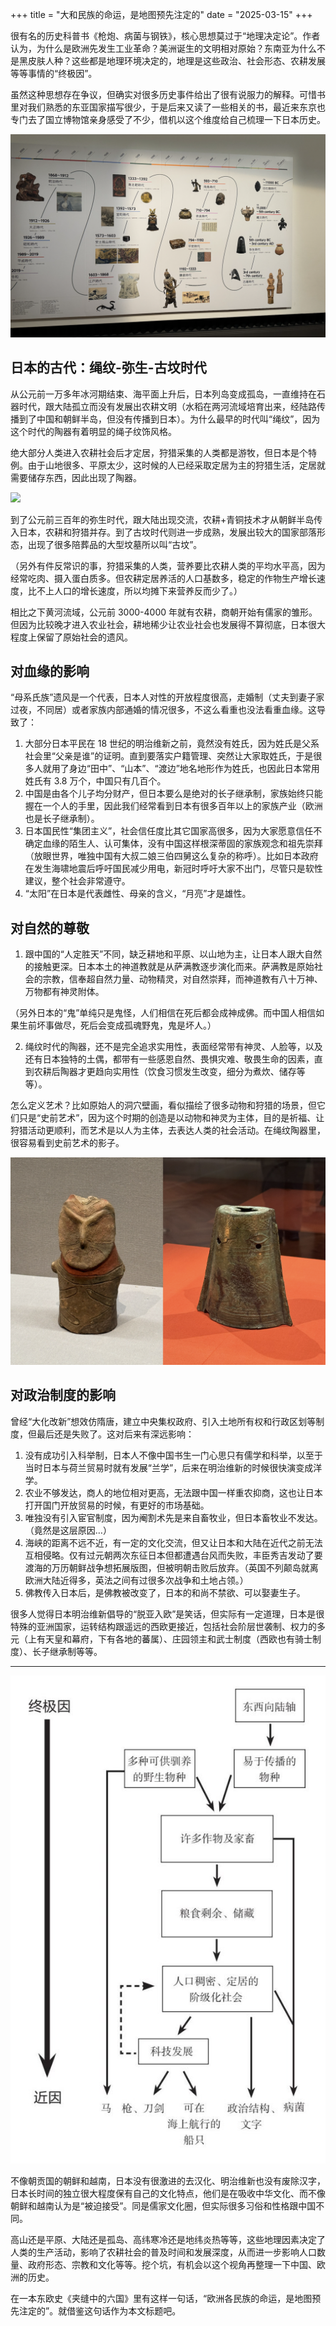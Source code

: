 +++
title = "大和民族的命运，是地图预先注定的"
date = "2025-03-15"
+++

很有名的历史科普书《枪炮、病菌与钢铁》，核心思想莫过于“地理决定论”。作者认为，为什么是欧洲先发生工业革命？美洲诞生的文明相对原始？东南亚为什么不是黑皮肤人种？这些都是地理环境决定的，地理是这些政治、社会形态、农耕发展等等事情的“终极因”。

虽然这种思想存在争议，但确实对很多历史事件给出了很有说服力的解释。可惜书里对我们熟悉的东亚国家描写很少，于是后来又读了一些相关的书，最近来东京也专门去了国立博物馆亲身感受了不少，借机以这个维度给自己梳理一下日本历史。

![](/images/japan-history/history.png)

## 日本的古代：绳纹-弥生-古坟时代

从公元前一万多年冰河期结束、海平面上升后，日本列岛变成孤岛，一直维持在石器时代，跟大陆孤立而没有发展出农耕文明（水稻在两河流域培育出来，经陆路传播到了中国和朝鲜半岛，但没有传播到日本）。为什么最早的时代叫“绳纹”，因为这个时代的陶器有着明显的绳子纹饰风格。

绝大部分人类进入农耕社会后才定居，狩猎采集的人类都是游牧，但日本是个特例。由于山地很多、平原太少，这时候的人已经采取定居为主的狩猎生活，定居就需要储存东西，因此出现了陶器。

![](/images/japan-history/jomon.png)

到了公元前三百年的弥生时代，跟大陆出现交流，农耕+青铜技术才从朝鲜半岛传入日本，农耕和狩猎并存。到了古坟时代则进一步成熟，发展出较大的国家部落形态，出现了很多陪葬品的大型坟墓所以叫“古坟”。

（另外有件反常识的事，狩猎采集的人类，营养要比农耕人类的平均水平高，因为经常吃肉、摄入蛋白质多。但农耕定居养活的人口基数多，稳定的作物生产增长速度，比不上人口的增长速度，所以均摊下来营养反而少了。）

相比之下黄河流域，公元前 3000-4000 年就有农耕，商朝开始有儒家的雏形。但因为比较晚才进入农业社会，耕地稀少让农业社会也发展得不算彻底，日本很大程度上保留了原始社会的遗风。

## 对血缘的影响

“母系氏族”遗风是一个代表，日本人对性的开放程度很高，走婚制（丈夫到妻子家过夜，不同居）或者家族内部通婚的情况很多，不这么看重也没法看重血缘。这导致了：

1. 大部分日本平民在 18 世纪的明治维新之前，竟然没有姓氏，因为姓氏是父系社会里“父亲是谁”的证明。直到要落实户籍管理、突然让大家取姓氏，于是很多人就用了身边“田中”、“山本”、“渡边”地名地形作为姓氏，也因此日本常用姓氏有 3.8 万个，中国只有几百个。
2. 中国是由各个儿子均分财产，但日本要么是绝对的长子继承制，家族始终只能握在一个人的手里，因此我们经常看到日本有很多百年以上的家族产业（欧洲也是长子继承制）。
3. 日本国民性“集团主义”，社会信任度比其它国家高很多，因为大家愿意信任不确定血缘的陌生人、认可集体，没有中国这样根深蒂固的家族观念和祖先崇拜（放眼世界，唯独中国有大叔二娘三伯四舅这么复杂的称呼）。比如日本政府在发生海啸地震后呼吁国民减少用电，新冠时呼吁大家不出门，尽管只是软性建议，整个社会非常遵守。
4. “太阳”在日本是代表雌性、母亲的含义，“月亮”才是雄性。

## 对自然的尊敬

1. 跟中国的“人定胜天”不同，缺乏耕地和平原、以山地为主，让日本人跟大自然的接触更深。日本本土的神道教就是从萨满教逐步演化而来。萨满教是原始社会的宗教，信奉超自然力量、动物精灵，对自然崇拜，而神道教有八十万神、万物都有神灵附体。

（另外日本的“鬼”单纯只是鬼怪，人们相信在死后都会成神成佛。而中国人相信如果生前坏事做尽，死后会变成孤魂野鬼，鬼是坏人。）

2. 绳纹时代的陶器，还不是完全追求实用性，表面经常带有神灵、人脸等，以及还有日本独特的土偶，都带有一些感恩自然、畏惧灾难、敬畏生命的因素，直到农耕后陶器才更趋向实用性（饮食习惯发生改变，细分为煮炊、储存等等）。

怎么定义艺术？比如原始人的洞穴壁画，看似描绘了很多动物和狩猎的场景，但它们只是“史前艺术”，因为这个时期的创造是以动物和神灵为主体，目的是祈福、让狩猎活动更顺利，而艺术是以人为主体，去表达人类的社会活动。在绳纹陶器里，很容易看到史前艺术的影子。

![](/images/japan-history/pottery.png)

## 对政治制度的影响
曾经“大化改新”想效仿隋唐，建立中央集权政府、引入土地所有权和行政区划等制度，但最后还是失败了。这对后来有深远影响：
1. 没有成功引入科举制，日本人不像中国书生一门心思只有儒学和科举，以至于当时日本与荷兰贸易时就有发展“兰学”，后来在明治维新的时候很快演变成洋学。
2. 农业不够发达，商人的地位相对更高，无法跟中国一样重农抑商，这也让日本打开国门开放贸易的时候，有更好的市场基础。
3. 唯独没有引入宦官制度，因为阉割术先是来自畜牧业，但日本畜牧业不发达。（竟然是这层原因…）
4. 海峡的距离不远不近，有一定的文化交流，但又让日本和大陆在近代之前无法互相侵略。仅有过元朝两次东征日本但都遭遇台风而失败，丰臣秀吉发动了要渡海的万历朝鲜战争想拓展版图，但被明朝击败后放弃。（英国不列颠岛就离欧洲大陆近得多，英法之间有过很多次战争和土地占领。）
5. 佛教传入日本后，是佛教被改变了，日本的和尚不禁欲、可以娶妻生子。

很多人觉得日本明治维新倡导的“脱亚入欧”是笑话，但实际有一定道理，日本是很特殊的亚洲国家，运转结构跟遥远的西欧更接近，包括社会阶层世袭制、权力的多元（上有天皇和幕府，下有各地的蕃属）、庄园领主和武士制度（西欧也有骑士制度）、长子继承制等等。

---

![](/images/japan-history/guns-germs-and-steel.png)

不像朝贡国的朝鲜和越南，日本没有很激进的去汉化、明治维新也没有废除汉字，日本长时间的独立很大程度保有自己的文化特点，他们是在吸收中华文化、而不像朝鲜和越南认为是“被迫接受”。同是儒家文化圈，但实际很多习俗和性格跟中国不同。

高山还是平原、大陆还是孤岛、高纬寒冷还是地纬炎热等等，这些地理因素决定了人类的生产活动，影响了农耕社会的普及时间和发展深度，从而进一步影响人口数量、政府形态、宗教和文化等等。挖个坑，有机会以这个视角再整理一下中国、欧洲的历史。

在一本东欧史《夹缝中的六国》里有这样一句话，“欧洲各民族的命运，是地图预先注定的”。就借鉴这句话作为本文标题吧。